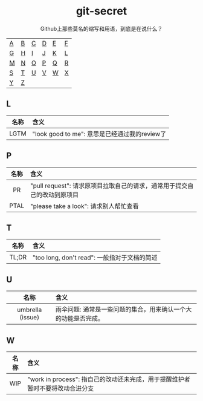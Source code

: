 <h1 align="center">git-secret</h1>

<div align="center">Github上那些莫名的缩写和用语，到底是在说什么？</div>

|||||||
|---|---|---|---|---|---|
|[A](#A)|[B](#B)|[C](#C)|[D](#D)|[E](#E)|[F](#F)|
|[G](#G)|[H](#H)|[I](#I)|[J](#J)|[K](#K)|[L](#L)|
|[M](#M)|[N](#N)|[O](#O)|[P](#P)|[Q](#Q)|[R](#R)|
|[S](#S)|[T](#T)|[U](#U)|[V](#V)|[W](#W)|[X](#X)|
|[Y](#Y)|[Z](#Z)|||||

## <a name="L"></a>L

|   名称  |   含义  |
|:---:|:---|
| LGTM | "look good to me": 意思是已经通过我的review了 |

## <a name="P"></a>P

|   名称  |   含义  |
|:---:|:---|
| PR | "pull request": 请求原项目拉取自己的请求，通常用于提交自己的改动到原项目 |
| PTAL | "please take a look": 请求别人帮忙查看 |

## <a name="T"></a>T

|   名称  |   含义  |
|:---:|:---|
| TL;DR | "too long, don't read": 一般指对于文档的简述 |

## <a name="U"></a>U

|   名称  |   含义  |
|:---:|:---|
| umbrella (issue) | 雨伞问题: 通常是一些问题的集合，用来确认一个大的功能是否完成。 |

## <a name="W"></a>W

|   名称  |   含义  |
|:---:|:---|
| WIP | "work in process": 指自己的改动还未完成，用于提醒维护者暂时不要将改动合进分支 |